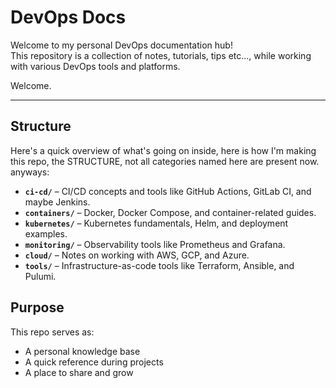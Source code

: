 # DevOps Docs

Welcome to my personal DevOps documentation hub!  
This repository is a collection of notes, tutorials, tips etc..., while working with various DevOps tools and platforms.

Welcome.

---

## Structure

Here's a quick overview of what's going on inside, here is how I'm making this repo, the STRUCTURE, not all categories named here are present now. anyways:

- **`ci-cd/`** – CI/CD concepts and tools like GitHub Actions, GitLab CI, and maybe Jenkins.
- **`containers/`** – Docker, Docker Compose, and container-related guides.
- **`kubernetes/`** – Kubernetes fundamentals, Helm, and deployment examples.
- **`monitoring/`** – Observability tools like Prometheus and Grafana.
- **`cloud/`** – Notes on working with AWS, GCP, and Azure.
- **`tools/`** – Infrastructure-as-code tools like Terraform, Ansible, and Pulumi.

<!-- ---

## Tech Stack Covered (THIS SECTION IS NOT VALID YET)

- CI/CD: GitHub Actions, GitLab CI, Jenkins
- Containers: Docker, Podman, Docker Compose
- Orchestration: Kubernetes, Helm
- IaC: Terraform, Ansible, Pulumi
- Cloud: AWS, GCP, Azure
- Monitoring: Prometheus, Grafana
- - more to come...

--- -->

## Purpose

This repo serves as:

- A personal knowledge base
- A quick reference during projects
- A place to share and grow
